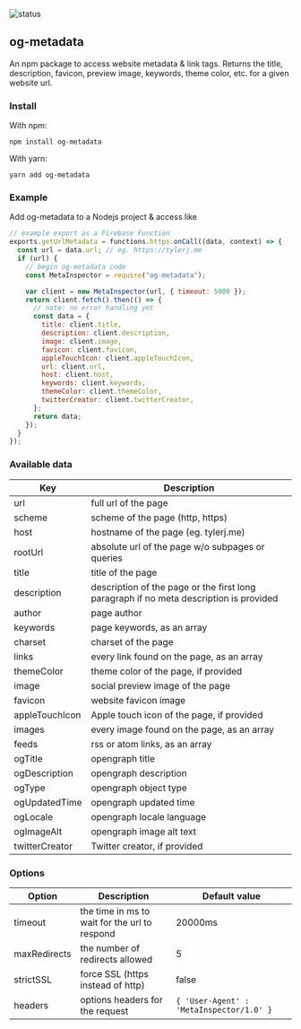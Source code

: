 ![status](https://secure.travis-ci.org/gabceb/node-metainspector.png?branch=master)

## og-metadata

An npm package to access website metadata & link tags. Returns the title, description, favicon, preview image, keywords, theme color, etc. for a given website url.

### Install
With npm:
```
npm install og-metadata
```
With yarn:
```
yarn add og-metadata
```


### Example
Add og-metadata to a Nodejs project & access like
```js
// example export as a Firebase Function
exports.getUrlMetadata = functions.https.onCall((data, context) => {
  const url = data.url; // eg. https://tylerj.me
  if (url) {
    // begin og-metadata code
    const MetaInspector = require("og-metadata");

    var client = new MetaInspector(url, { timeout: 5000 });
    return client.fetch().then(() => {
      // note: no error handling yet
      const data = {
        title: client.title,
        description: client.description,
        image: client.image,
        favicon: client.favicon,
        appleTouchIcon: client.appleTouchIcon,
        url: client.url,
        host: client.host,
        keywords: client.keywords,
        themeColor: client.themeColor,
        twitterCreator: client.twitterCreator,
      };
      return data;
    });
  }
});
```


### Available data
| Key      | Description |
| ----------- | ----------- |
| url      | full url of the page       |
| scheme   | scheme of the page (http, https)        |
| host   | hostname of the page (eg. tylerj.me)        |
| rootUrl   | absolute url of the page w/o subpages or queries        |
| title   | title of the page        |
| description   | description of the page or the first long paragraph if no meta description is provided        |
| author   | page author        |
| keywords   | page keywords, as an array        |
| charset   | charset of the page        |
| links   | every link found on the page, as an array       |
| themeColor   | theme color of the page, if provided        |
| image   | social preview image of the page        |
| favicon   | website favicon image        |
| appleTouchIcon   | Apple touch icon of the page, if provided        |
| images   | every image found on the page, as an array        |
| feeds   | rss or atom links, as an array        |
| ogTitle   | opengraph title        |
| ogDescription   | opengraph description        |
| ogType   | opengraph object type        |
| ogUpdatedTime   | opengraph updated time        |
| ogLocale   | opengraph locale language        |
| ogImageAlt | opengraph image alt text |
| twitterCreator   | Twitter creator, if provided        |


### Options
| Option      | Description | Default value |
| ----------- | ----------- | ----------- |
| timeout      | the time in ms to wait for the url to respond       | 20000ms |
| maxRedirects   | the number of redirects allowed        | 5 |
| strictSSL   | force SSL (https instead of http)        | false |
| headers   | options headers for the request        | `{ 'User-Agent' : 'MetaInspector/1.0' }` |

